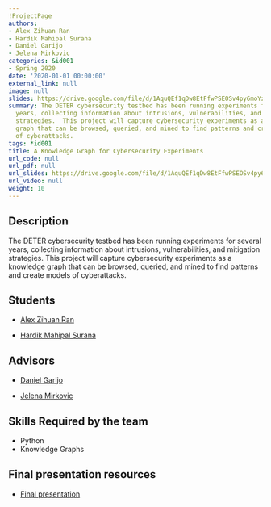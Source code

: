 ```yaml
---
!ProjectPage
authors:
- Alex Zihuan Ran
- Hardik Mahipal Surana
- Daniel Garijo
- Jelena Mirkovic
categories: &id001
- Spring 2020
date: '2020-01-01 00:00:00'
external_link: null
image: null
slides: https://drive.google.com/file/d/1AquQEf1qDw8EtFfwPSEOSv4py6moYzTs/view?usp=sharing
summary: The DETER cybersecurity testbed has been running experiments for several
  years, collecting information about intrusions, vulnerabilities, and mitigation
  strategies.  This project will capture cybersecurity experiments as a knowledge
  graph that can be browsed, queried, and mined to find patterns and create models
  of cyberattacks.
tags: *id001
title: A Knowledge Graph for Cybersecurity Experiments
url_code: null
url_pdf: null
url_slides: https://drive.google.com/file/d/1AquQEf1qDw8EtFfwPSEOSv4py6moYzTs/view?usp=sharing
url_video: null
weight: 10
---
```

## Description

The DETER cybersecurity testbed has been running experiments for several years, collecting information about intrusions, vulnerabilities, and mitigation strategies.  This project will capture cybersecurity experiments as a knowledge graph that can be browsed, queried, and mined to find patterns and create models of cyberattacks.





## Students

* [Alex Zihuan Ran](../../../author/alex-zihuan-ran)

* [Hardik Mahipal Surana](../../../author/hardik-mahipal-surana)

## Advisors

* [Daniel Garijo](../../../author/daniel-garijo)

* [Jelena Mirkovic](../../../author/jelena-mirkovic)

## Skills Required by the team


* Python
* Knowledge Graphs
## Final presentation resources

* [Final presentation](https://drive.google.com/file/d/1AquQEf1qDw8EtFfwPSEOSv4py6moYzTs/view?usp=sharing)